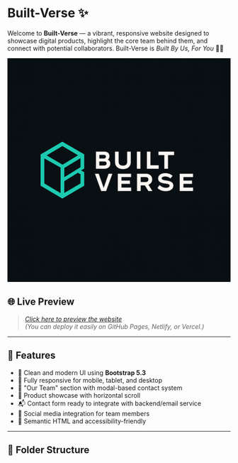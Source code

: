 # Built-Verse ✨

Welcome to **Built-Verse** — a vibrant, responsive website designed to showcase digital products, highlight the core team behind them, and connect with potential collaborators. Built-Verse is *Built By Us, For You* 🎨🤝

![Built-Verse Banner](logo.png)

## 🌐 Live Preview

> _[Click here to preview the website](#)_  
> _(You can deploy it easily on GitHub Pages, Netlify, or Vercel.)_

---

## 📌 Features

- 🎨 Clean and modern UI using **Bootstrap 5.3**
- 📱 Fully responsive for mobile, tablet, and desktop
- 🤝 "Our Team" section with modal-based contact system
- 🚀 Product showcase with horizontal scroll
- 📬 Contact form ready to integrate with backend/email service
- 🔗 Social media integration for team members
- 🧠 Semantic HTML and accessibility-friendly

---

## 📂 Folder Structure

